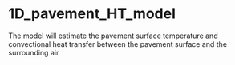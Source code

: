 # 1D_pavement_HT_model
The model will estimate the pavement surface temperature and convectional heat transfer between the pavement surface and the surrounding air
